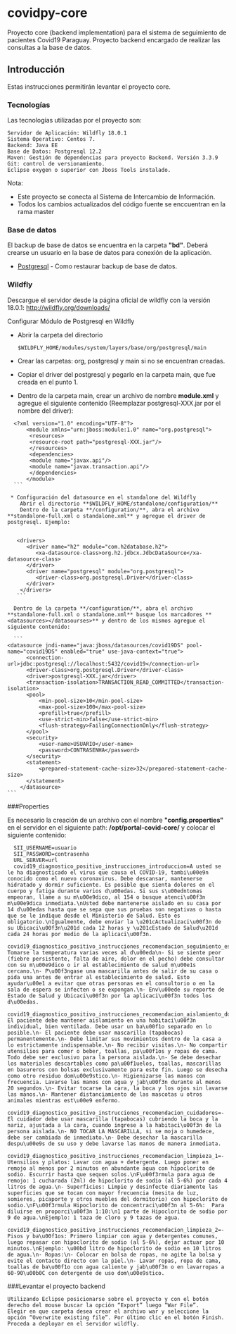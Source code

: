 #  covidpy-core

Proyecto core (backend implementation) para el sistema de seguimiento de pacientes Covid19 Paraguay. Proyecto backend encargado de realizar las consultas a la base de datos.

## Introducción

Estas instrucciones permitirán levantar el proyecto core.

### Tecnologías

Las tecnologías utilizadas por el proyecto son:

```
Servidor de Aplicación: Wildfly 18.0.1
Sistema Operativo: Centos 7. 
Backend: Java EE
Base de Datos: Postgresql 12.2
Maven: Gestión de dependencias para proyecto Backend. Versión 3.3.9
Git: control de versionamiento.
Eclipse oxygen o superior con Jboss Tools instalado.
```

Nota:

* Este proyecto se conecta al Sistema de Intercambio de Información.
* Todos los cambios actualizados del código fuente se enccuentran en la rama master


### Base de datos

El backup de base de datos se encuentra en la carpeta **"bd"**. 
Deberá crearse un usuario en la base de datos para conexión de la aplicación.

* [Postgresql](https://www.postgresql.org/docs/12/app-pgrestore.html) - Como restaurar backup de base de datos.

### Wildfly
  
  Descargue el servidor desde la página oficial de wildfly con la versión 18.0.1: http://wildfly.org/downloads/ 
  
  Configurar Módulo de Postgresql en Wildfly
  
  * Abrir la carpeta del directorio
  
      ```
      $WILDFLY_HOME/modules/system/layers/base/org/postgresql/main
      ```
  
  * Crear las carpetas: org, postgresql y main si no se encuentran creadas.
  * Copiar el driver del postgresql y pegarlo en la carpeta main, que fue creada en el punto 1.
  * Dentro de la carpeta main, crear un archivo de nombre **module.xml** y agregue el siguiente contenido (Reemplazar postgresql-XXX.jar por el nombre del driver):
  
  ```
	<?xml version="1.0" encoding="UTF-8"?>
        <module xmlns="urn:jboss:module:1.0" name="org.postgresql">
         <resources>
         <resource-root path="postgresql-XXX.jar"/>
         </resources>
         <dependencies>
         <module name="javax.api"/>
         <module name="javax.transaction.api"/>
         </dependencies>
        </module>
	```
    
   * Configuración del datasource en el standalone del Wildfly
      Abrir el directorio **$WILDFLY_HOME/standalone/configuration/**
      Dentro de la carpeta **/configuration/**, abra el archivo **standalone-full.xml o standalone.xml** y agregue el driver de postgresql. Ejemplo: 
   
   ```
	   <drivers>
          <driver name="h2" module="com.h2database.h2">
             <xa-datasource-class>org.h2.jdbcx.JdbcDataSource</xa-datasource-class>
          </driver>
          <driver name="postgresql" module="org.postgresql">
             <driver-class>org.postgresql.Driver</driver-class>
          </driver>
        </drivers>
       ```
      
      Dentro de la carpeta **/configuration/**, abra el archivo **standalone-full.xml o standalone.xml** busque los marcadores **<datasources></datasourses>** y dentro de los mismos agregue el siguiente contenido:
      
      ```
	<datasource jndi-name="java:jboss/datasources/covid19DS" pool-name="covid19DS" enabled="true" use-java-context="true">
          <connection-url>jdbc:postgresql://localhost:5432/covid19</connection-url>
          <driver-class>org.postgresql.Driver</driver-class>
          <driver>postgresql-XXX.jar</driver>
          <transaction-isolation>TRANSACTION_READ_COMMITTED</transaction-isolation>
          <pool>
              <min-pool-size>10</min-pool-size>
              <max-pool-size>100</max-pool-size>
              <prefill>true</prefill>
              <use-strict-min>false</use-strict-min>
              <flush-strategy>FailingConnectionOnly</flush-strategy>
          </pool>
          <security>
              <user-name>USUARIO</user-name>
              <password>CONTRASENHA</password>
          </security>
          <statement>
              <prepared-statement-cache-size>32</prepared-statement-cache-size>
          </statement>
        </datasource>
	```
###Properties
  
  Es necesario la creación de un archivo con el nombre **"config.properties"** en el servidor en el siguiente path: **/opt/portal-covid-core/** y colocar el siguiente contenido:
```  
  SII_USERNAME=usuario
  SII_PASSWORD=contrasenha
  URL_SERVER=url
  covid19_diagnostico_positivo_instrucciones_introduccion=A usted se le ha diagnosticado el virus que causa el COVID-19, tambi\u00e9n conocido como el nuevo coronavirus. Debe descansar, mantenerse hidratado y dormir suficiente. Es posible que sienta dolores en el cuerpo y fatiga durante varios d\u00edas. Si sus s\u00edntomas empeoran, llame a su m\u00e9dico, al 154 o busque atenci\u00f3n m\u00e9dica inmediata.\nUsted debe mantenerse aislado en su casa por 14 d\u00edas hasta que se sepa que sus pruebas son negativas o hasta que se le indique desde el Ministerio de Salud. Esto es obligatorio.\nIgualmente, debe enviar la \u201cActualizaci\u00f3n de su Ubicaci\u00f3n\u201d cada 12 horas y \u201cEstado de Salud\u201d cada 24 horas por medio de la aplicaci\u00f3n.
  covid19_diagnostico_positivo_instrucciones_recomendacion_seguimiento_estado_salud=- Tomarse la temperatura varias veces al d\u00eda\n- Si se siente peor (fiebre persistente, falta de aire, dolor en el pecho) debe consultar con su m\u00e9dico o ir al establecimiento de salud m\u00e1s cercano.\n- P\u00f3ngase una mascarilla antes de salir de su casa o pida una antes de entrar al establecimiento de salud. Esto ayudar\u00e1 a evitar que otras personas en el consultorio o en la sala de espera se infecten o se expongan.\n- Env\u00ede su reporte de Estado de Salud y Ubicaci\u00f3n por la aplicaci\u00f3n todos los d\u00edas.
  covid19_diagnostico_positivo_instrucciones_recomendacion_aislamiento_domiciliario=- El paciente debe mantener aislamiento en una habitaci\u00f3n individual, bien ventilada. Debe usar un ba\u00f1o separado en lo posible.\n- El paciente debe usar mascarilla (tapabocas) permanentemente.\n- Debe limitar sus movimientos dentro de la casa a lo estrictamente indispensable.\n- No recibir visitas.\n- No compartir utensilios para comer o beber, toallas, pa\u00f1os y ropas de cama. Todo debe ser exclusivo para la persona aislada.\n- Se debe desechar los materiales descartables como pa\u00f1uelos, toallas, mascarillas en basureros con bolsas exclusivamente para este fin. Luego se desecha como otro residuo dom\u00e9stico.\n- Higienizarse las manos con frecuencia. Lavarse las manos con agua y jab\u00f3n durante al menos 20 segundos.\n- Evitar tocarse la cara, la boca y los ojos sin lavarse las manos.\n- Mantener distanciamiento de las mascotas u otros animales mientras est\u00e9 enfermo.
  covid19_diagnostico_positivo_instrucciones_recomendacion_cuidadores=- El cuidador debe usar mascarilla (tapabocas) cubriendo la boca y la nariz, ajustada a la cara, cuando ingrese a la habitaci\u00f3n de la persona aislada.\n- NO TOCAR LA MASCARILLA, si se moja o humedece, debe ser cambiada de inmediato.\n- Debe desechar la mascarilla despu\u00e9s de su uso y debe lavarse las manos de manera inmediata.
  covid19_diagnostico_positivo_instrucciones_recomendacion_limpieza_1=- Utensilios y platos: Lavar con agua + detergente. Luego poner en remojo al menos por 2 minutos en abundante agua con hipoclorito de sodio. Escurrir hasta que sequen solos.\nF\u00f3rmula para agua de remojo: 1 cucharada (2ml) de hipoclorito de sodio (al 5-6%) por cada 4 litros de agua.\n- Superficies: Limpie y desinfecte diariamente las superficies que se tocan con mayor frecuencia (mesita de luz, somieres, picaporte y otros muebles del dormitorio) con hipoclorito de sodio.\nF\u00f3rmula Hipoclorito de concentraci\u00f3n al 5-6%:  Para diluirse en proporci\u00f3n 1:10:\n1 parte de Hipoclorito de sodio por 9 de agua.\nEjemplo: 1 taza de cloro y 9 tazas de agua.
  covid19_diagnostico_positivo_instrucciones_recomendacion_limpieza_2=- Pisos y ba\u00f1os: Primero limpiar con agua y detergentes comunes, luego repasar con hipoclorito de sodio (al 5-6%), dejar actuar por 10 minutos.\nEjemplo: \u00bd litro de hipoclorito de sodio en 10 litros de agua.\n- Ropas:\n- Colocar en bolsa de ropas, no agite la bolsa y evite el contacto directo con la piel.\n- Lavar ropas, ropa de cama, toallas de ba\u00f1o con agua caliente y jab\u00f3n o en lavarropas a 60-90\u00b0C con detergente de uso dom\u00e9stico.
```
 
###Levantar el proyecto backend
  
  ```
  Utilizando Eclipse posicionarse sobre el proyecto y con el botón derecho del mouse buscar la opción “Export” luego “War File”.
  Elegir en que carpeta desea crear el archivo war y seleccione la opción “Overwrite existing file”. Por último clic en el botón Finish. 
  Proceda a deployar en el servidor wildfly.
  ```
